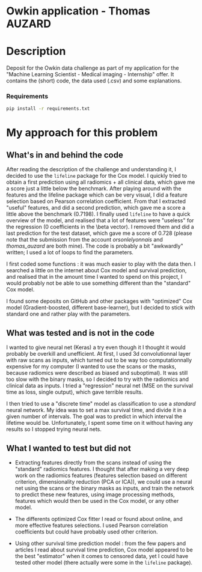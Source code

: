 # Owkin application - Thomas AUZARD

# Description
Deposit for the Owkin data challenge as part of my application for the "Machine Learning Scientist - Medical imaging - Internship" offer.
It contains the (short) code, the data used (.csv) and some explanations.
### Requirements
```bash
pip install -r requirements.txt
```

# My approach for this problem
## What's in and behind the code
After reading the description of the challenge and understanding it, I decided to use the ```lifeline``` package for the Cox model. 
I quickly tried to obtain a first prediction using all radiomics + all clinical data, which gave me a score just a little below the benchmark. After playing around with the features and the lifeline package which can be very visual, I did a feature selection based on Pearson correlation coefficient. From that I extracted "useful" features, and did a second prediction, which gave me a score a little above the benchmark (0.7198). I finally used ```lifeline``` to have a quick overview of the model, and realised that a lot of features were "useless" for the regression (0 coefficients in the \beta vector). I removed them and did a last prediction for the test dataset, which gave me a score of 0.728 (please note that the submission from the account *orsonlelyonnais* and *thomas_auzard* are both mine).
The code is probably a bit "awkwardly" written; I used a lot of loops to find the parameters.

I first coded some functions : it was much easier to play with the data then. I searched a little on the internet about Cox model and survival prediction, and realised that in the amount time I wanted to spend on this project, I would probably not be able to use something different than the "standard" Cox model. 

I found some deposits on GitHub and other packages with "optimized" Cox model (Gradient-boosted, different base-learner), but I decided to stick with standard one and rather play with the parameters.

## What was tested and is not in the code
I wanted to give neural net (Keras) a try even though it I thought it would probably be overkill and unefficient.
At first, I used 3d convolutionnal layer with raw scans as inputs, which turned out to be way too computationnally expensive for my computer (I wanted to use the scans or the masks, because radiomics were described as biased and suboptimal). It was still too slow with the binary masks, so I decided to try with the radiomics and clinical data as inputs. I tried a "regression" neural net (MSE on the survival time as loss, single output), which gave terrible results. 

I then tried to use a "discrete time" model as classification to use a *standard* neural network. My idea was to set a max survival time, and divide it in a given number of intervals. The goal was to predict in which interval the lifetime would be. Unfortunately, I spent some time on it without having any results so I stopped trying neural nets.

## What I wanted to test but did not
- Extracting features directly from the scans instead of using the "standard" radiomics features. I thought that after making a very deep work on the radiomics features (features selection based on different criterion, dimensionality reduction (PCA or ICA)), we could use a neural net using the scans or the binary masks as inputs, and train the network to predict these new features, using image processing methods, features which would then be used in the Cox model, or any other model.

- The differents optimized Cox fitter I read or found about online, and more effective features selections. I used Pearson correlation coefficients but could have probably used other criterion.

- Using other survival time prediction model : from the few papers and articles I read about survival time prediction, Cox model appeared to be the best "estimator" when it comes to censored data, yet I could have tested other model (there actually were some in the ```lifeline``` package).


